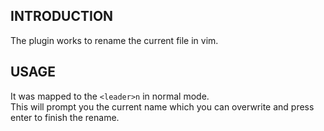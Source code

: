 ## INTRODUCTION                                                                                                                                      
The plugin works to rename the current file in vim.                                                                                               

## USAGE                                                                                                                                             
It was mapped to the `<leader>n` in normal mode.                                                                                                    
This will prompt you the current name which you can overwrite and press enter to finish the rename.
